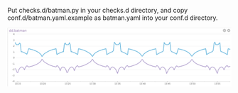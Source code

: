 Put checks.d/batman.py in your checks.d directory, and copy conf.d/batman.yaml.example as batman.yaml into your conf.d directory.

![Batman graph](https://github.com/DataDog/dd-agent-batman/raw/master/screenshot.png)

